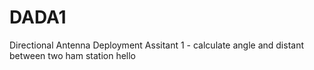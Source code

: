 # DADA1
Directional Antenna Deployment Assitant 1 - calculate angle and distant between two ham station
hello